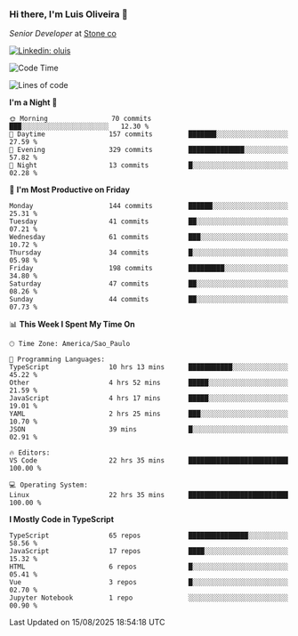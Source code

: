 ### Hi there, I'm Luis Oliveira 👋
*Senior Developer* at [Stone co](https://www.stone.com.br)  

[![Linkedin: oluis](https://img.shields.io/badge/-ooluis-blue?style=flat-square&logo=Linkedin&logoColor=white&link=https://www.linkedin.com/in/ooluis)](https://www.linkedin.com/in/ooluis/)

<!--START_SECTION:waka-->
![Code Time](http://img.shields.io/badge/Code%20Time-5%2C036%20hrs%2023%20mins-blue)

![Lines of code](https://img.shields.io/badge/From%20Hello%20World%20I%27ve%20Written-330.2%20thousand%20lines%20of%20code-blue)

**I'm a Night 🦉** 

```text
🌞 Morning                70 commits          ███░░░░░░░░░░░░░░░░░░░░░░   12.30 % 
🌆 Daytime                157 commits         ███████░░░░░░░░░░░░░░░░░░   27.59 % 
🌃 Evening                329 commits         ██████████████░░░░░░░░░░░   57.82 % 
🌙 Night                  13 commits          █░░░░░░░░░░░░░░░░░░░░░░░░   02.28 % 
```
📅 **I'm Most Productive on Friday** 

```text
Monday                   144 commits         ██████░░░░░░░░░░░░░░░░░░░   25.31 % 
Tuesday                  41 commits          ██░░░░░░░░░░░░░░░░░░░░░░░   07.21 % 
Wednesday                61 commits          ███░░░░░░░░░░░░░░░░░░░░░░   10.72 % 
Thursday                 34 commits          █░░░░░░░░░░░░░░░░░░░░░░░░   05.98 % 
Friday                   198 commits         █████████░░░░░░░░░░░░░░░░   34.80 % 
Saturday                 47 commits          ██░░░░░░░░░░░░░░░░░░░░░░░   08.26 % 
Sunday                   44 commits          ██░░░░░░░░░░░░░░░░░░░░░░░   07.73 % 
```


📊 **This Week I Spent My Time On** 

```text
🕑︎ Time Zone: America/Sao_Paulo

💬 Programming Languages: 
TypeScript               10 hrs 13 mins      ███████████░░░░░░░░░░░░░░   45.22 % 
Other                    4 hrs 52 mins       █████░░░░░░░░░░░░░░░░░░░░   21.59 % 
JavaScript               4 hrs 17 mins       █████░░░░░░░░░░░░░░░░░░░░   19.01 % 
YAML                     2 hrs 25 mins       ███░░░░░░░░░░░░░░░░░░░░░░   10.70 % 
JSON                     39 mins             █░░░░░░░░░░░░░░░░░░░░░░░░   02.91 % 

🔥 Editors: 
VS Code                  22 hrs 35 mins      █████████████████████████   100.00 % 

💻 Operating System: 
Linux                    22 hrs 35 mins      █████████████████████████   100.00 % 
```

**I Mostly Code in TypeScript** 

```text
TypeScript               65 repos            ███████████████░░░░░░░░░░   58.56 % 
JavaScript               17 repos            ████░░░░░░░░░░░░░░░░░░░░░   15.32 % 
HTML                     6 repos             █░░░░░░░░░░░░░░░░░░░░░░░░   05.41 % 
Vue                      3 repos             █░░░░░░░░░░░░░░░░░░░░░░░░   02.70 % 
Jupyter Notebook         1 repo              ░░░░░░░░░░░░░░░░░░░░░░░░░   00.90 % 
```




 Last Updated on 15/08/2025 18:54:18 UTC
<!--END_SECTION:waka-->
